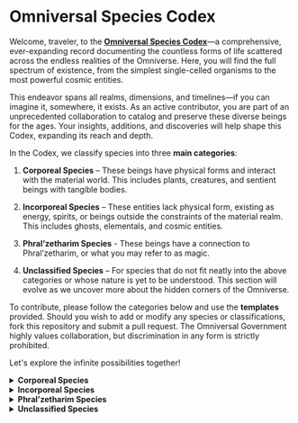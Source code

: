 <link rel="stylesheet" href="../main.css"></link>

# Omniversal Species Codex

Welcome, traveler, to the **[Omniversal Species Codex](..)**—a comprehensive, ever-expanding record documenting the countless forms of life scattered across the endless realities of the Omniverse. Here, you will find the full spectrum of existence, from the simplest single-celled organisms to the most powerful cosmic entities.

This endeavor spans all realms, dimensions, and timelines—if you can imagine it, somewhere, it exists. As an active contributor, you are part of an unprecedented collaboration to catalog and preserve these diverse beings for the ages. Your insights, additions, and discoveries will help shape this Codex, expanding its reach and depth.

In the Codex, we classify species into three **main categories**:

1. **Corporeal Species** – These beings have physical forms and interact with the material world. This includes plants, creatures, and sentient beings with tangible bodies.

2. **Incorporeal Species** – These entities lack physical form, existing as energy, spirits, or beings outside the constraints of the material realm. This includes ghosts, elementals, and cosmic entities.

3. **Phral’zetharim Species** - These beings have a connection to Phral’zetharim, or what you may refer to as magic.

4. **Unclassified Species** – For species that do not fit neatly into the above categories or whose nature is yet to be understood. This section will evolve as we uncover more about the hidden corners of the Omniverse.

To contribute, please follow the categories below and use the **templates** provided. Should you wish to add or modify any species or classifications, fork this repository and submit a pull request. The Omniversal Government highly values collaboration, but discrimination in any form is strictly prohibited.

Let's explore the infinite possibilities together!

<details>
  <summary><strong>Corporeal Species</strong></summary>
  Corporeal species are beings that possess a physical form and exist within the material realm. These entities are tangible and can be perceived through the senses, from the smallest bacteria to the grandest of beasts. They range from plants that thrive in various ecosystems to complex creatures and sentient beings with intelligence and emotions. While they are bound by the laws of physics, corporeal species can possess remarkable adaptations, including evolved traits suited to their environment. They are the most familiar type of life, but their diversity across the Omniverse is limitless.

  <details>
    <summary><strong>Sentient</strong></summary>
    Sentient species possess self-awareness, cognition, and the capacity for abstract thought. They may exhibit language, emotion, social structures, and philosophical introspection. Their actions are not merely instinctual but shaped by intent, curiosity, and often, conflict. Whether forged from matter, or energy, sentient beings leave imprints on reality—through art, war, or wonder.
  </details>

  <details>
    <summary><strong>Non-Sentient</strong></summary>
    Non-sentient species operate without conscious will or abstract reasoning. Their existence is governed by instinct, programming, environmental stimulus, or deeper forces they neither control nor comprehend. Though they may act with complexity, their patterns are not born from self-reflection. Yet even without awareness, their role in the Omniverse is vital—woven into ecosystems, and energy flows.
  </details>
</details>

<details>
  <summary><strong>Incorporeal Species</strong></summary>
  Incorporeal species are entities that exist beyond the physical realm, often intangible and invisible to those bound to the material world. These beings do not have a physical body but instead manifest as energy, consciousness, or spiritual essence. They include spirits, elemental forces, and cosmic entities, often existing in higher dimensions or parallel realities. Incorporeal species can interact with the material realm in subtle ways, such as influencing thoughts, manipulating energies, or guiding destinies. Despite their lack of a physical form, many of these entities possess intelligence, motives, and powers far beyond those of corporeal beings.
  <details>
    <summary><strong>Sentient</strong></summary>
    Sentient species possess self-awareness, cognition, and the capacity for abstract thought. They may exhibit language, emotion, social structures, and philosophical introspection. Their actions are not merely instinctual but shaped by intent, curiosity, and often, conflict. Whether forged from matter, or energy, sentient beings leave imprints on reality—through art, war, or wonder.
  </details>

  <details>
    <summary><strong>Non-Sentient</strong></summary>
    Non-sentient species operate without conscious will or abstract reasoning. Their existence is governed by instinct, programming, environmental stimulus, or deeper forces they neither control nor comprehend. Though they may act with complexity, their patterns are not born from self-reflection. Yet even without awareness, their role in the Omniverse is vital—woven into ecosystems, and energy flows.
  </details>
</details>

<details>
  <summary><strong>Phral’zetharim Species</strong></summary>
  Phral’zetharim Species are entities intrinsically linked to the force known as <em>Phral’zetharim</em>—an omniversal phenomenon best understood as the act of willfully rewriting the foundational laws of existence. Some species produce it internally, their biology shaped around catalytic nexuses; others absorb it ambiently from regions saturated in raw metaphysical flux.

  The manipulation of Phral’zetharim is tiered. Tiers 1 through 10 encompass the commonly observed spectrum—abilities ranging from elemental conjuration and spatial distortion to mid-scale temporal influence. However, above Tier 10 lies a domain so complex it collapses under the weight of traditional logic. Species operating at these higher tiers manipulate cause, probability, and ontology itself—realities bend, events retroactively fracture, and time weeps.

  Despite their potency, Phral’zetharim Species are not inherently rare. In an infinite Omniverse, where every permutation of life eventually occurs, their existence is not anomaly—but inevitability.
  <details>
    <summary><strong>Sentient</strong></summary>
    Sentient species possess self-awareness, cognition, and the capacity for abstract thought. They may exhibit language, emotion, social structures, and philosophical introspection. Their actions are not merely instinctual but shaped by intent, curiosity, and often, conflict. Whether forged from matter, energy, or Phral’zetharim itself, sentient beings leave imprints on reality—through art, war, or wonder.
  </details>

  <details>
    <summary><strong>Non-Sentient</strong></summary>
    Non-sentient species operate without conscious will or abstract reasoning. Their existence is governed by instinct, programming, environmental stimulus, or deeper forces they neither control nor comprehend. Though they may act with complexity, their patterns are not born from self-reflection. Yet even without awareness, their role in the Omniverse is vital—woven into ecosystems, energy flows, and Phral’zetharic balances.
  </details>
</details>

<details>
  <summary><strong>Unclassified Species</strong></summary>
  Unclassified species are those whose nature or origin does not fit neatly into the known categories of corporeal or incorporeal life. These beings may possess characteristics of both categories or may come from entirely unknown dimensions and planes of existence. Some may be newly discovered or still evolving, while others may exist in forms that defy current understanding. The Unclassified section serves as a place for species that challenge our current knowledge and as a repository for mysterious entities whose classification remains open for exploration. As we uncover more about these enigmatic beings, their stories will help expand the boundaries of the Omniversal Species Codex.

  Note: There are no subcategories as these are what can not be classified. Few are capable of being expressed in a language like this.
</details>
